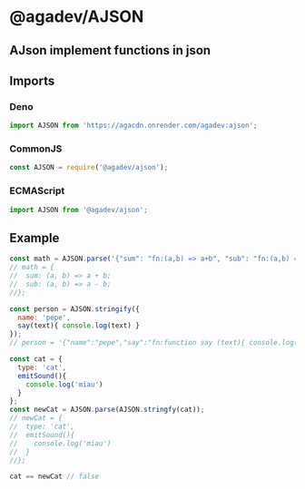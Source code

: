 # @agadev/AJSON
## AJson implement functions in json

## Imports
### Deno
```js
import AJSON from 'https://agacdn.onrender.com/agadev:ajson';
```
### CommonJS
```js
const AJSON = require('@agadev/ajson');
```
### ECMAScript
```js
import AJSON from '@agadev/ajson';
```

## Example
```js
const math = AJSON.parse('{"sum": "fn:(a,b) => a+b", "sub": "fn:(a,b) => a-b"}');
// math = {
//  sum: (a, b) => a + b;
//  sub: (a, b) => a - b;
//};

const person = AJSON.stringify({
  name: 'pepe',
  say(text){ console.log(text) }
});
// person = '{"name":"pepe","say":"fn:function say (text){ console.log(text); }"}';

const cat = {
  type: 'cat',
  emitSound(){
    console.log('miau')
  }
};
const newCat = AJSON.parse(AJSON.stringfy(cat));
// newCat = {
//  type: 'cat',
//  emitSound(){
//    console.log('miau')
//  }
//};

cat == newCat // false
```

